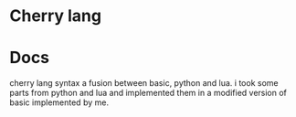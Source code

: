 # Cherry lang


# Docs
cherry lang syntax a fusion between basic, python and lua. i took some parts from python and lua and implemented them in a modified version of basic implemented by me.